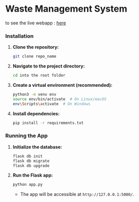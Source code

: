 # Waste Management System 
 to see the live webapp : [here](https://waste-management-system-6rkg.onrender.com) 

### Installation

1. **Clone the repository:**
   ```bash
   git clone repo_name
   ```
2. **Navigate to the project directory:**
   ```bash
   cd into the root folder
   ```
3. **Create a virtual environment (recommended):**
   ```bash
   python3 -m venv env
   source env/bin/activate  # On Linux/macOS
   env\Scripts\activate  # On Windows
   ```
4. **Install dependencies:**
   ```bash
   pip install -r requirements.txt
   ```


### Running the App

1. **Initialize the database:**
   ```bash
   flask db init
   flask db migrate
   flask db upgrade
   ```
2. **Run the Flask app:**
   ```bash
   python app.py
   ```
   - The app will be accessible at `http://127.0.0.1:5000/`.
